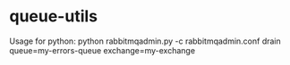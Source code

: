 # queue-utils

Usage for python:
python rabbitmqadmin.py -c rabbitmqadmin.conf drain queue=my-errors-queue exchange=my-exchange
